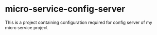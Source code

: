# micro-service-config-server
This is a project containing configuration required for config server of my micro service project 
